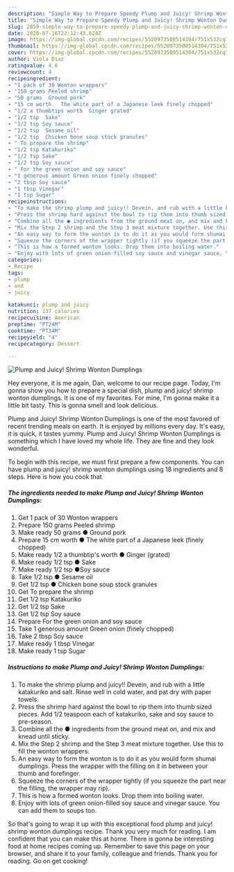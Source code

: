 ```yaml
---
description: "Simple Way to Prepare Speedy Plump and Juicy! Shrimp Wonton Dumplings"
title: "Simple Way to Prepare Speedy Plump and Juicy! Shrimp Wonton Dumplings"
slug: 2859-simple-way-to-prepare-speedy-plump-and-juicy-shrimp-wonton-dumplings
date: 2020-07-16T22:12:43.624Z
image: https://img-global.cpcdn.com/recipes/5520973500514304/751x532cq70/plump-and-juicy-shrimp-wonton-dumplings-recipe-main-photo.jpg
thumbnail: https://img-global.cpcdn.com/recipes/5520973500514304/751x532cq70/plump-and-juicy-shrimp-wonton-dumplings-recipe-main-photo.jpg
cover: https://img-global.cpcdn.com/recipes/5520973500514304/751x532cq70/plump-and-juicy-shrimp-wonton-dumplings-recipe-main-photo.jpg
author: Viola Diaz
ratingvalue: 4.6
reviewcount: 4
recipeingredient:
- "1 pack of 30 Wonton wrappers"
- "150 grams Peeled shrimp"
- "50 grams  Ground pork"
- "15 cm worth   The white part of a Japanese leek finely chopped"
- "1/2 a thumbtips worth  Ginger grated"
- "1/2 tsp  Sake"
- "1/2 tsp Soy sauce"
- "1/2 tsp  Sesame oil"
- "1/2 tsp  Chicken bone soup stock granules"
- " To prepare the shrimp"
- "1/2 tsp Katakuriko"
- "1/2 tsp Sake"
- "1/2 tsp Soy sauce"
- " For the green onion and soy sauce"
- "1 generous amount Green onion finely chopped"
- "2 tbsp Soy sauce"
- "1 tbsp Vinegar"
- "1 tsp Sugar"
recipeinstructions:
- "To make the shrimp plump and juicy!! Devein, and rub with a little katakuriko and salt. Rinse well in cold water, and pat dry with paper towels."
- "Press the shrimp hard against the bowl to rip them into thumb sized pieces. Add 1/2 teaspoon each of katakuriko, sake and soy sauce to pre-season."
- "Combine all the ● ingredients from the ground meat on, and mix and knead until sticky."
- "Mix the Step 2 shrimp and the Step 3 meat mixture together. Use this to fill the wonton wrappers."
- "An easy way to form the wonton is to do it as you would form shumai dumplings. Press the wrapper with the filling on it in between your thumb and forefinger."
- "Squeeze the corners of the wrapper tightly (if you squeeze the part near the filling, the wrapper may rip)."
- "This is how a formed wonton looks. Drop them into boiling water."
- "Enjoy with lots of green onion-filled soy sauce and vinegar sauce. You can add them to soups too."
categories:
- Recipe
tags:
- plump
- and
- juicy

katakunci: plump and juicy 
nutrition: 137 calories
recipecuisine: American
preptime: "PT24M"
cooktime: "PT34M"
recipeyield: "4"
recipecategory: Dessert

---
```



![Plump and Juicy! Shrimp Wonton Dumplings](https://img-global.cpcdn.com/recipes/5520973500514304/751x532cq70/plump-and-juicy-shrimp-wonton-dumplings-recipe-main-photo.jpg)

Hey everyone, it is me again, Dan, welcome to our recipe page. Today, I'm gonna show you how to prepare a special dish, plump and juicy! shrimp wonton dumplings. It is one of my favorites. For mine, I'm gonna make it a little bit tasty. This is gonna smell and look delicious.

Plump and Juicy! Shrimp Wonton Dumplings is one of the most favored of recent trending meals on earth. It is enjoyed by millions every day. It's easy, it is quick, it tastes yummy. Plump and Juicy! Shrimp Wonton Dumplings is something which I have loved my whole life. They are fine and they look wonderful.




To begin with this recipe, we must first prepare a few components. You can have plump and juicy! shrimp wonton dumplings using 18 ingredients and 8 steps. Here is how you cook that.

<!--inarticleads1-->

##### The ingredients needed to make Plump and Juicy! Shrimp Wonton Dumplings:

1. Get 1 pack of 30 Wonton wrappers
1. Prepare 150 grams Peeled shrimp
1. Make ready 50 grams ● Ground pork
1. Prepare 15 cm worth  ● The white part of a Japanese leek (finely chopped)
1. Make ready 1/2 a thumbtip&#39;s worth ● Ginger (grated)
1. Make ready 1/2 tsp ● Sake
1. Make ready 1/2 tsp ●Soy sauce
1. Take 1/2 tsp ● Sesame oil
1. Get 1/2 tsp ● Chicken bone soup stock granules
1. Get  To prepare the shrimp
1. Get 1/2 tsp Katakuriko
1. Get 1/2 tsp Sake
1. Get 1/2 tsp Soy sauce
1. Prepare  For the green onion and soy sauce
1. Take 1 generous amount Green onion (finely chopped)
1. Take 2 tbsp Soy sauce
1. Make ready 1 tbsp Vinegar
1. Make ready 1 tsp Sugar




<!--inarticleads2-->

##### Instructions to make Plump and Juicy! Shrimp Wonton Dumplings:

1. To make the shrimp plump and juicy!! Devein, and rub with a little katakuriko and salt. Rinse well in cold water, and pat dry with paper towels.
1. Press the shrimp hard against the bowl to rip them into thumb sized pieces. Add 1/2 teaspoon each of katakuriko, sake and soy sauce to pre-season.
1. Combine all the ● ingredients from the ground meat on, and mix and knead until sticky.
1. Mix the Step 2 shrimp and the Step 3 meat mixture together. Use this to fill the wonton wrappers.
1. An easy way to form the wonton is to do it as you would form shumai dumplings. Press the wrapper with the filling on it in between your thumb and forefinger.
1. Squeeze the corners of the wrapper tightly (if you squeeze the part near the filling, the wrapper may rip).
1. This is how a formed wonton looks. Drop them into boiling water.
1. Enjoy with lots of green onion-filled soy sauce and vinegar sauce. You can add them to soups too.




So that's going to wrap it up with this exceptional food plump and juicy! shrimp wonton dumplings recipe. Thank you very much for reading. I am confident that you can make this at home. There is gonna be interesting food at home recipes coming up. Remember to save this page on your browser, and share it to your family, colleague and friends. Thank you for reading. Go on get cooking!
